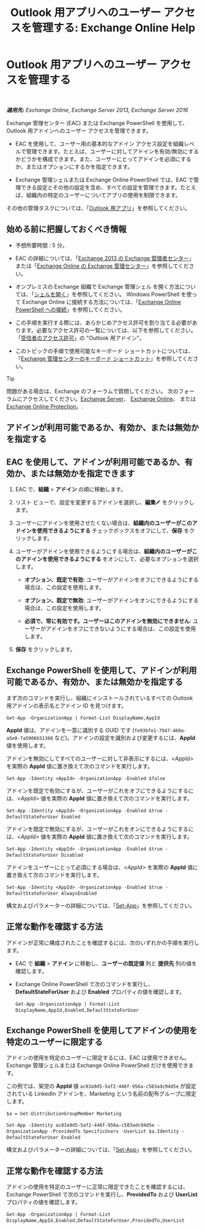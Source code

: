 ﻿---
title: 'Outlook 用アプリへのユーザー アクセスを管理する: Exchange Online Help'
TOCTitle: Outlook 用アプリへのユーザー アクセスを管理する
ms:assetid: e5833dec-a23a-439e-ac03-92671817bff8
ms:mtpsurl: https://technet.microsoft.com/ja-jp/library/JJ943757(v=EXCHG.150)
ms:contentKeyID: 52057869
ms.date: 05/22/2018
mtps_version: v=EXCHG.150
ms.translationtype: HT
---

# Outlook 用アプリへのユーザー アクセスを管理する

 

_**適用先:** Exchange Online, Exchange Server 2013, Exchange Server 2016_

Exchange 管理センター (EAC) または Exchange PowerShell を使用して、Outlook 用アドインへのユーザー アクセスを管理できます。

  - EAC を使用して、ユーザー用の基本的なアドイン アクセス設定を組織レベルで管理できます。たとえば、ユーザーに対してアドインを有効/無効にするかどうかを構成できます。また、ユーザーにとってアドインを必須にするか、またはオプションにするかを指定できます。

  - Exchange 管理シェルまたは Exchange Online PowerShell では、EAC で管理できる設定とその他の設定を含め、すべての設定を管理できます。たとえば、組織内の特定のユーザーについてアプリの使用を制限できます。

その他の管理タスクについては、「[Outlook 用アプリ](add-ins-for-outlook-exchange-2013-help.md)」を参照してください。

## 始める前に把握しておくべき情報

  - 予想所要時間 : 5 分。

  - EAC の詳細については、「[Exchange 2013 の Exchange 管理者センター](exchange-admin-center-in-exchange-2013-exchange-2013-help.md)」または「[Exchange Online の Exchange 管理センター](https://technet.microsoft.com/ja-jp/library/jj200743\(v=exchg.150\))」を参照してください。

  - オンプレミスの Exchange 組織で Exchange 管理シェル を開く方法については、「[シェルを開く](https://technet.microsoft.com/ja-jp/library/dd638134\(v=exchg.150\))」を参照してください。 Windows PowerShell を使って Exchange Online に接続する方法については、「[Exchange Online PowerShell への接続](https://go.microsoft.com/fwlink/p/?linkid=396554)」を参照してください。

  - この手順を実行する際には、あらかじめアクセス許可を割り当てる必要があります。必要なアクセス許可の一覧については、以下を参照してください。「[受信者のアクセス許可](recipients-permissions-exchange-2013-help.md)」の "Outlook 用アドイン"。

  - このトピックの手順で使用可能なキーボード ショートカットについては、「[Exchange 管理センターのキーボード ショートカット](keyboard-shortcuts-in-the-exchange-admin-center-exchange-online-protection-help.md)」を参照してください。


> [!TIP]
> 問題がある場合は、Exchange のフォーラムで質問してください。 次のフォーラムにアクセスしてください。<A href="https://go.microsoft.com/fwlink/p/?linkid=60612">Exchange Server</A>、 <A href="https://go.microsoft.com/fwlink/p/?linkid=267542">Exchange Online</A>、 または <A href="https://go.microsoft.com/fwlink/p/?linkid=285351">Exchange Online Protection</A>。.



## アドインが利用可能であるか、有効か、または無効かを指定する

## EAC を使用して、アドインが利用可能であるか、有効か、または無効かを指定できます

1.  EAC で、<strong>組織</strong> \> <strong>アドイン</strong> の順に移動します。

2.  リスト ビューで、設定を変更するアドインを選択し、<strong>編集</strong>![編集アイコン](images/Bb124582.6f53ccb2-1f13-4c02-bea0-30690e6ea71d(EXCHG.150).gif "編集アイコン") をクリックします。

3.  ユーザーにアドインを使用させたくない場合は、<strong>組織内のユーザーがこのアドインを使用できるようにする</strong> チェックボックスをオフにして、<strong>保存</strong> をクリックします。

4.  ユーザーがアドインを使用できるようにする場合は、<strong>組織内のユーザーがこのアドインを使用できるようにする</strong> をオンにして、必要なオプションを選択します。
    
      - <strong>オプション、既定で有効</strong>: ユーザーがアドインをオフにできるようにする場合は、この設定を使用します。
    
      - <strong>オプション、既定で無効</strong>: ユーザーがアドインをオンにできるようにする場合は、この設定を使用します。
    
      - <strong>必須で、常に有効です。ユーザーはこのアドインを無効にできません</strong>: ユーザーがアドインをオフにできないようにする場合は、この設定を使用します。

5.  <strong>保存</strong> をクリックします。

## Exchange PowerShell を使用して、アドインが利用可能であるか、有効か、または無効かを指定する

まず次のコマンドを実行し、組織にインストールされているすべての Outlook 用アドインの表示名とアドイン ID を見つけます。

    Get-App -OrganizationApp | Format-List DisplayName,AppId

**AppId** 値は、アドインを一意に識別する GUID です (`fe93bfe1-7947-460a-a5e0-7a5906b51360` など)。アドインの設定を識別および変更するには、**AppId** 値を使用します。

アドインを無効にしてすべてのユーザーに対して非表示にするには、*\<AppId\>* を実際の **AppId** 値に置き換えて次のコマンドを実行します。

    Set-App -Identity <AppId> -OrganizationApp -Enabled $false

アドインを既定で有効にするが、ユーザーがこれをオフにできるようにするには、*\<AppId\>* 値を実際の **AppId** 値に置き換えて次のコマンドを実行します。

    Set-App -Identity <AppId> -OrganizationApp -Enabled $true -DefaultStateForUser Enabled

アドインを既定で無効にするが、ユーザーがこれをオンにできるようにするには、*\<AppId\>* 値を実際の **AppId** 値に置き換えて次のコマンドを実行します。

    Set-App -Identity <AppId> -OrganizationApp -Enabled $true -DefaultStateForUser Disabled

アドインをユーザーにとって必須にする場合は、*\<AppId\>* を実際の **AppId** 値に置き換えて次のコマンドを実行します。

    Set-App -Identity <AppId> -OrganizationApp -Enabled $true -DefaultStateForUser AlwaysEnabled

構文およびパラメーターの詳細については、「[Set-App](https://technet.microsoft.com/ja-jp/library/jj218630\(v=exchg.150\))」を参照してください。

## 正常な動作を確認する方法

アドインが正常に構成されたことを確認するには、次のいずれかの手順を実行します。

  - EAC で <strong>組織</strong> \> <strong>アドイン</strong> に移動し、<strong>ユーザーの既定値</strong> 列と <strong>提供先</strong> 列の値を確認します。

  - Exchange Online PowerShell で次のコマンドを実行し、**DefaultStateForUser** および **Enabled** プロパティの値を確認します。
    
        Get-App -OrganizationApp | Format-List DisplayName,AppId,Enabled,DefaultStateForUser

## Exchange PowerShell を使用してアドインの使用を特定のユーザーに限定する

アドインの使用を特定のユーザーに限定するには、EAC は使用できません。Exchange 管理シェルまたは Exchange Online PowerShell だけを使用できます。

この例では、架空の **AppId** 値 `ac83a9d5-5af2-446f-956a-c583adc94d5e` が設定されている LinkedIn アドインを、Marketing という名前の配布グループに限定します。
```
$a = Get-DistributionGroupMember Marketing
```
```
Set-App -Identity ac83a9d5-5af2-446f-956a-c583adc94d5e -OrganizationApp -ProvidedTo SpecificUsers -UserList $a.Identity -DefaultStateForUser Enabled
```

構文およびパラメーターの詳細については、「[Set-App](https://technet.microsoft.com/ja-jp/library/jj218630\(v=exchg.150\))」を参照してください。

## 正常な動作を確認する方法

アドインの使用を特定のユーザーに正常に限定できたことを確認するには、Exchange PowerShell で次のコマンドを実行し、**ProvidedTo** および **UserList** プロパティの値を確認します。

    Get-App -OrganizationApp | Format-List DisplayName,AppId,Enabled,DefaultStateForUser,ProvidedTo,UserList

